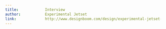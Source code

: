 ```yaml
---
title:            Interview
author:           Experimental Jetset
link:             http://www.designboom.com/design/experimental-jetset-interview/
---
```

